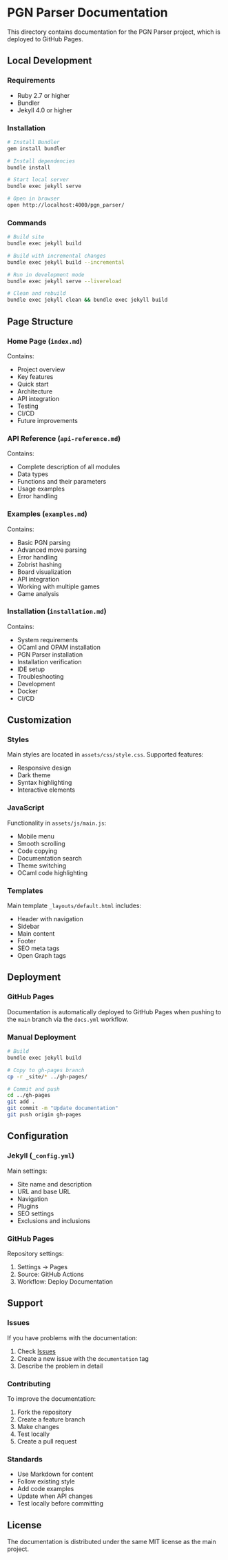 # PGN Parser Documentation

This directory contains documentation for the PGN Parser project, which is deployed to GitHub Pages.

## Local Development

### Requirements

- Ruby 2.7 or higher
- Bundler
- Jekyll 4.0 or higher

### Installation

```bash
# Install Bundler
gem install bundler

# Install dependencies
bundle install

# Start local server
bundle exec jekyll serve

# Open in browser
open http://localhost:4000/pgn_parser/
```

### Commands

```bash
# Build site
bundle exec jekyll build

# Build with incremental changes
bundle exec jekyll build --incremental

# Run in development mode
bundle exec jekyll serve --livereload

# Clean and rebuild
bundle exec jekyll clean && bundle exec jekyll build
```

## Page Structure

### Home Page (`index.md`)

Contains:
- Project overview
- Key features
- Quick start
- Architecture
- API integration
- Testing
- CI/CD
- Future improvements

### API Reference (`api-reference.md`)

Contains:
- Complete description of all modules
- Data types
- Functions and their parameters
- Usage examples
- Error handling

### Examples (`examples.md`)

Contains:
- Basic PGN parsing
- Advanced move parsing
- Error handling
- Zobrist hashing
- Board visualization
- API integration
- Working with multiple games
- Game analysis

### Installation (`installation.md`)

Contains:
- System requirements
- OCaml and OPAM installation
- PGN Parser installation
- Installation verification
- IDE setup
- Troubleshooting
- Development
- Docker
- CI/CD

## Customization

### Styles

Main styles are located in `assets/css/style.css`. Supported features:

- Responsive design
- Dark theme
- Syntax highlighting
- Interactive elements

### JavaScript

Functionality in `assets/js/main.js`:

- Mobile menu
- Smooth scrolling
- Code copying
- Documentation search
- Theme switching
- OCaml code highlighting

### Templates

Main template `_layouts/default.html` includes:

- Header with navigation
- Sidebar
- Main content
- Footer
- SEO meta tags
- Open Graph tags

## Deployment

### GitHub Pages

Documentation is automatically deployed to GitHub Pages when pushing to the `main` branch via the `docs.yml` workflow.

### Manual Deployment

```bash
# Build
bundle exec jekyll build

# Copy to gh-pages branch
cp -r _site/* ../gh-pages/

# Commit and push
cd ../gh-pages
git add .
git commit -m "Update documentation"
git push origin gh-pages
```

## Configuration

### Jekyll (`_config.yml`)

Main settings:
- Site name and description
- URL and base URL
- Navigation
- Plugins
- SEO settings
- Exclusions and inclusions

### GitHub Pages

Repository settings:
1. Settings → Pages
2. Source: GitHub Actions
3. Workflow: Deploy Documentation

## Support

### Issues

If you have problems with the documentation:

1. Check [Issues](https://github.com/ckaf/pgn_parser/issues)
2. Create a new issue with the `documentation` tag
3. Describe the problem in detail

### Contributing

To improve the documentation:

1. Fork the repository
2. Create a feature branch
3. Make changes
4. Test locally
5. Create a pull request

### Standards

- Use Markdown for content
- Follow existing style
- Add code examples
- Update when API changes
- Test locally before committing

## License

The documentation is distributed under the same MIT license as the main project.